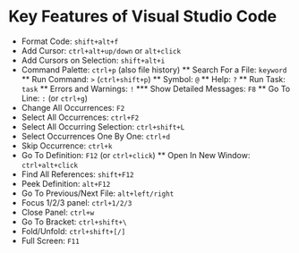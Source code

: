 Key Features of Visual Studio Code
====================================
* Format Code: `shift+alt+f`
* Add Cursor: `ctrl+alt+up/down` or `alt+click`
* Add Cursors on Selection: `shift+alt+i`
* Command Palette: `ctrl+p` (also file history)
** Search For a File: `keyword`
** Run Command: `>` (`ctrl+shift+p`)
** Symbol: `@`
** Help: `?`
** Run Task: `task`
** Errors and Warnings: `!`
*** Show Detailed Messages: `F8`
** Go To Line: `:` (or `ctrl+g`)
* Change All Occurrences: `F2`
* Select All Occurrences: `ctrl+F2`
* Select All Occurring Selection: `ctrl+shift+L`
* Select Occurrences One By One: `ctrl+d`
* Skip Occurrence: `ctrl+k`
* Go To Definition: `F12` (or `ctrl+click`)
** Open In New Window: `ctrl+alt+click`
* Find All References: `shift+F12`
* Peek Definition: `alt+F12`
* Go To Previous/Next File: `alt+left/right`
* Focus 1/2/3 panel: `ctrl+1/2/3`
* Close Panel: `ctrl+w`
* Go To Bracket: `ctrl+shift+\`
* Fold/Unfold: `ctrl+shift+[/]`
* Full Screen: `F11`
